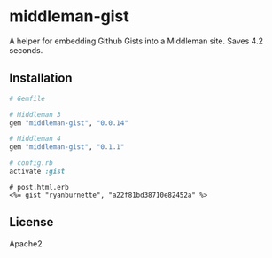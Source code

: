 # middleman-gist

A helper for embedding Github Gists into a Middleman site. Saves 4.2 seconds.

## Installation

```ruby
# Gemfile

# Middleman 3
gem "middleman-gist", "0.0.14"

# Middleman 4
gem "middleman-gist", "0.1.1"
```

```ruby
# config.rb
activate :gist
```

```erb
# post.html.erb
<%= gist "ryanburnette", "a22f81bd38710e82452a" %>
```

## License

Apache2
